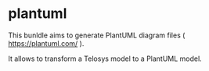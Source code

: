 # plantuml

This bunldle aims to generate PlantUML diagram files ( https://plantuml.com/ ).

It allows to transform a Telosys model to a PlantUML model.
